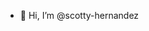 - 👋 Hi, I’m @scotty-hernandez
<!---
scotty-hernandez/scotty-hernandez is a ✨ special ✨ repository because its `README.md` (this file) appears on your GitHub profile.
You can click the Preview link to take a look at your changes.
--->
